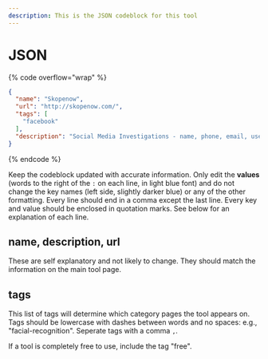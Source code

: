 ```yaml
---
description: This is the JSON codeblock for this tool
---
```


# JSON

{% code overflow="wrap" %}
```json
{
  "name": "Skopenow",
  "url": "http://skopenow.com/",
  "tags": [
    "facebook"
  ],
  "description": "Social Media Investigations - name, phone, email, username searches"
}
```
{% endcode %}

Keep the codeblock updated with accurate information. Only edit the **values** (words to the right of the `:` on each line, in light blue font) and do not change the key names (left side, slightly darker blue) or any of the other formatting. Every line should end in a comma except the last line. Every key and value should be enclosed in quotation marks. See below for an explanation of each line.&#x20;

## name, description, url

These are self explanatory and not likely to change. They should match the information on the main tool page.

## tags

This list of tags will determine which category pages the tool appears on. Tags should be lowercase with dashes between words and no spaces: e.g., "facial-recognition". Seperate tags with a comma `,`.

If a tool is completely free to use, include the tag "free".

